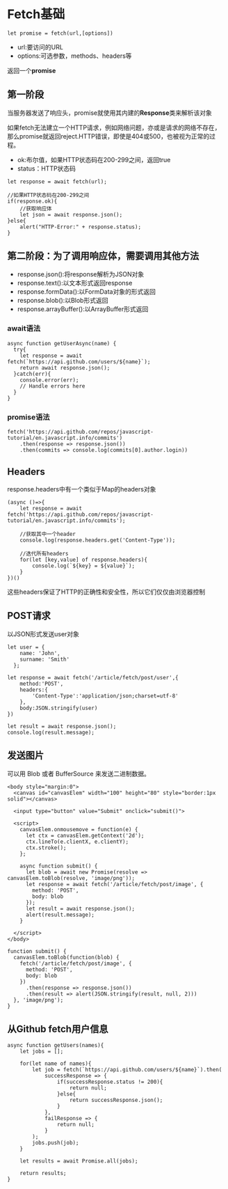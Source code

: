 # Fetch基础
```
let promise = fetch(url,[options])
```
- url:要访问的URL
- options:可选参数，methods、headers等  

返回一个**promise**  

## 第一阶段
当服务器发送了响应头，promise就使用其内建的**Response**类来解析该对象  

如果fetch无法建立一个HTTP请求，例如网络问题，亦或是请求的网络不存在，那么promise就返回reject.HTTP错误，即使是404或500，也被视为正常的过程。  

- ok:布尔值，如果HTTP状态码在200-299之间，返回true
- status：HTTP状态码

```
let response = await fetch(url);

//如果HTTP状态码在200-299之间
if(response.ok){
    //获取响应体
    let json = await response.json();
}else{
    alert("HTTP-Error:" + response.status);
}
```

## 第二阶段：为了调用响应体，需要调用其他方法
- response.json():将response解析为JSON对象
- response.text():以文本形式返回response
- response.formData():以FormData对象的形式返回
- response.blob():以Blob形式返回
- response.arrayBuffer():以ArrayBuffer形式返回

### await语法
```
async function getUserAsync(name) {
  try{
    let response = await fetch(`https://api.github.com/users/${name}`);
    return await response.json();
  }catch(err){
    console.error(err);
    // Handle errors here
  }
}
```

### promise语法
```
fetch('https://api.github.com/repos/javascript-tutorial/en.javascript.info/commits')
    .then(response => response.json())
    .then(commits => console.log(commits[0].author.login))
```

## Headers
response.headers中有一个类似于Map的headers对象

```
(async ()=>{
    let response = await fetch('https://api.github.com/repos/javascript-tutorial/en.javascript.info/commits');

    //获取其中一个header
    console.log(response.headers.get('Content-Type'));

    //迭代所有headers
    for(let [key,value] of response.headers){
        console.log(`${key} = ${value}`);
    }
})()
```
这些headers保证了HTTP的正确性和安全性，所以它们仅仅由浏览器控制

## POST请求
以JSON形式发送user对象

```
let user = {
    name: 'John',
    surname: 'Smith'
  };

let response = await fetch('/article/fetch/post/user',{
    method:'POST',
    headers:{
        'Content-Type':'application/json;charset=utf-8'
    },
    body:JSON.stringify(user)
})

let result = await response.json();
console.log(result.message);
```

## 发送图片
可以用 Blob 或者 BufferSource 来发送二进制数据。

```
<body style="margin:0">
  <canvas id="canvasElem" width="100" height="80" style="border:1px solid"></canvas>

  <input type="button" value="Submit" onclick="submit()">

  <script>
    canvasElem.onmousemove = function(e) {
      let ctx = canvasElem.getContext('2d');
      ctx.lineTo(e.clientX, e.clientY);
      ctx.stroke();
    };

    async function submit() {
      let blob = await new Promise(resolve => canvasElem.toBlob(resolve, 'image/png'));
      let response = await fetch('/article/fetch/post/image', {
        method: 'POST',
        body: blob
      });
      let result = await response.json();
      alert(result.message);
    }

  </script>
</body>
```

```
function submit() {
  canvasElem.toBlob(function(blob) {
    fetch('/article/fetch/post/image', {
      method: 'POST',
      body: blob
    })
      .then(response => response.json())
      .then(result => alert(JSON.stringify(result, null, 2)))
  }, 'image/png');
}
```

## 从Github fetch用户信息
```
async function getUsers(names){
    let jobs = [];

    for(let name of names){
        let job = fetch(`https://api.github.com/users/${name}`).then(
            successResponse => {
                if(successResponse.status != 200){
                    return null;
                }else{
                    return successResponse.json();
                }
            },
            failResponse => {
                return null;
            }
        );
        jobs.push(job);
    }

    let results = await Promise.all(jobs);

    return results;
}
```